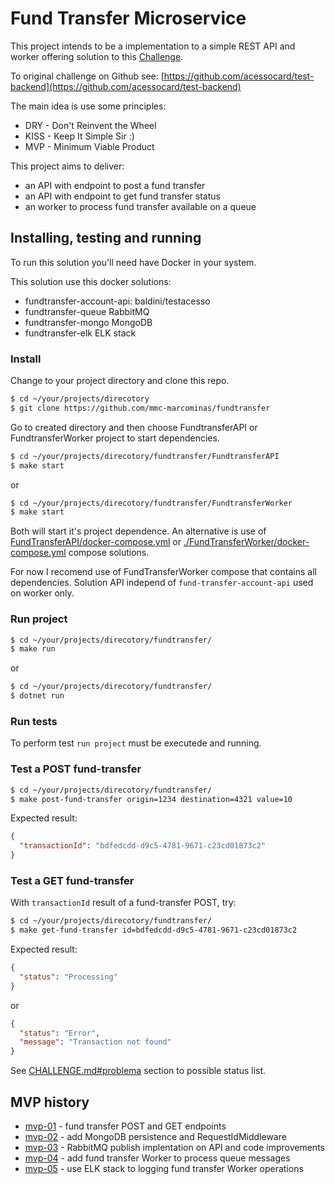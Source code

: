 # Fund Transfer Microservice

This project intends to be a implementation to a simple REST API and worker offering solution to this [Challenge](./docs/CHALLENGE.md).

To original challenge on Github see: [https://github.com/acessocard/test-backend](https://github.com/acessocard/test-backend)

The main idea is use some principles:

 * DRY - Don't Reinvent the Wheel
 * KISS - Keep It Simple Sir :)
 * MVP - Minimum Viable Product

This project aims to deliver:

 * an API with endpoint to post a fund transfer
 * an API with endpoint to get fund transfer status
 * an worker to process fund transfer available on a queue
 
## Installing, testing and running

To run this solution you'll need have Docker in your system.

This solution use this docker solutions:

 * fundtransfer-account-api: baldini/testacesso
 * fundtransfer-queue RabbitMQ
 * fundtransfer-mongo MongoDB
 * fundtransfer-elk ELK stack

### Install

Change to your project directory and clone this repo.

``` bash
$ cd ~/your/projects/direcotory
$ git clone https://github.com/mmc-marcominas/fundtransfer
```

Go to created directory and then choose FundtransferAPI or FundtransferWorker project to start dependencies.

``` bash
$ cd ~/your/projects/direcotory/fundtransfer/FundtransferAPI
$ make start
```

or

``` bash
$ cd ~/your/projects/direcotory/fundtransfer/FundtransferWorker
$ make start
```

Both will start it's project dependence. An alternative is use of [FundTransferAPI/docker-compose.yml](./FundTransferAPI/docker-compose.yml) or [./FundTransferWorker/docker-compose.yml](./FundTransferWorker/docker-compose.yml) compose solutions.

For now I recomend use of FundTransferWorker compose that contains all dependencies. Solution API independ of `fund-transfer-account-api` used on worker only.

### Run project

``` bash
$ cd ~/your/projects/direcotory/fundtransfer/
$ make run
```

or

``` bash
$ cd ~/your/projects/direcotory/fundtransfer/
$ dotnet run
```

### Run tests

To perform test `run project` must be executede and running.

### Test a POST fund-transfer

``` bash
$ cd ~/your/projects/direcotory/fundtransfer/
$ make post-fund-transfer origin=1234 destination=4321 value=10
```

Expected result:

``` json
{
  "transactionId": "bdfedcdd-d9c5-4781-9671-c23cd01873c2"
}
```

### Test a GET fund-transfer

With `transactionId` result of a fund-transfer POST, try:

``` bash
$ cd ~/your/projects/direcotory/fundtransfer/
$ make get-fund-transfer id=bdfedcdd-d9c5-4781-9671-c23cd01873c2
```

Expected result:

``` json
{
  "status": "Processing"
}
```

or

``` json
{
  "status": "Error",
  "message": "Transaction not found"
}
```

See [CHALLENGE.md#problema](CHALLENGE.md#problema) section to possible status list.

 ## MVP history

  * [mvp-01](./docs/mvp-01.md) - fund transfer POST and GET endpoints
  * [mvp-02](./docs/mvp-02.md) - add MongoDB persistence and RequestIdMiddleware
  * [mvp-03](./docs/mvp-03.md) - RabbitMQ publish implentation on API and code improvements
  * [mvp-04](./docs/mvp-04.md) - add fund transfer Worker to process queue messages
  * [mvp-05](./docs/mvp-05.md) - use ELK stack to logging fund transfer Worker operations
